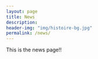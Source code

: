 ```yaml
---
layout: page
title: News
description:
header-img: "img/histoire-bg.jpg"
permalink: /news/
--- 
```


This is the news page!!
